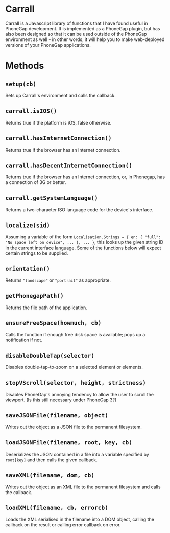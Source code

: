 
# Carrall

Carrall is a Javascript library of functions that I have found useful in PhoneGap development.
It is implemented as a PhoneGap plugin, but has also been designed so that it can be used
outside of the PhoneGap environment as well - in other words, it will help you to make 
web-deployed versions of your PhoneGap applications.

# Methods

## `setup(cb)`

Sets up Carrall's environment and calls the callback.

## `carrall.isIOS()`

Returns true if the platform is iOS, false otherwise.

## `carrall.hasInternetConnection()`

Returns true if the browser has an Internet connection.

## `carrall.hasDecentInternetConnection()`

Returns true if the browser has an Internet connection, or, in Phonegap, has a
connection of 3G or better.

## `carrall.getSystemLanguage()`

Returns a two-character ISO language code for the device's interface.

## `localize(sid)`

Assuming a variable of the form 
`Localisation.Strings = { en: { "full": "No space left on device", ... }, ... }`, 
this looks up the given string ID in the current interface language. Some of the
functions below will expect certain strings to be supplied.

## `orientation()`

Returns `"landscape"` or `"portrait"` as appropriate.

## `getPhonegapPath()`

Returns the file path of the application.

## `ensureFreeSpace(howmuch, cb)`

Calls the function if enough free disk space is available; pops up a notification if not.

## `disableDoubleTap(selector)`

Disables double-tap-to-zoom on a selected element or elements.

## `stopVScroll(selector, height, strictness)`

Disables PhoneGap's annoying tendency to allow the user to scroll the viewport. (Is this
still necessary under PhoneGap 3?)

## `saveJSONFile(filename, object)`

Writes out the object as a JSON file to the permanent filesystem.

## `loadJSONFile(filename, root, key, cb)`

Deserializes the JSON contained in a file into a variable specified by `root[key]` and
then calls the given callback.

## `saveXML(filename, dom, cb)`

Writes out the object as an XML file to the permanent filesystem and calls the callback.

## `loadXML(filename, cb, errorcb)`

Loads the XML serialised in the filename into a DOM object, calling the callback on the result
or calling error callback on error.

